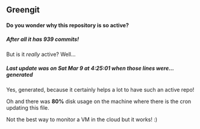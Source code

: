 ## Greengit

#### Do you wonder why this repository is so active?

##### After all it has 939 commits!

But is it *really* active? Well...

##### Last update was on Sat Mar 9 at 4:25:01 when those lines were... generated

Yes, generated, because it certainly helps a lot to have such an active repo!

Oh and there was **80%** disk usage on the machine
where there is the cron updating this file.

Not the best way to monitor a VM in the cloud but it works! :)
